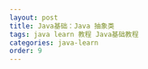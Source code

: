 ```yaml
---
layout: post
title: Java基础：Java 抽象类
tags: java learn 教程 Java基础教程
categories: java-learn
order: 9
---
```

